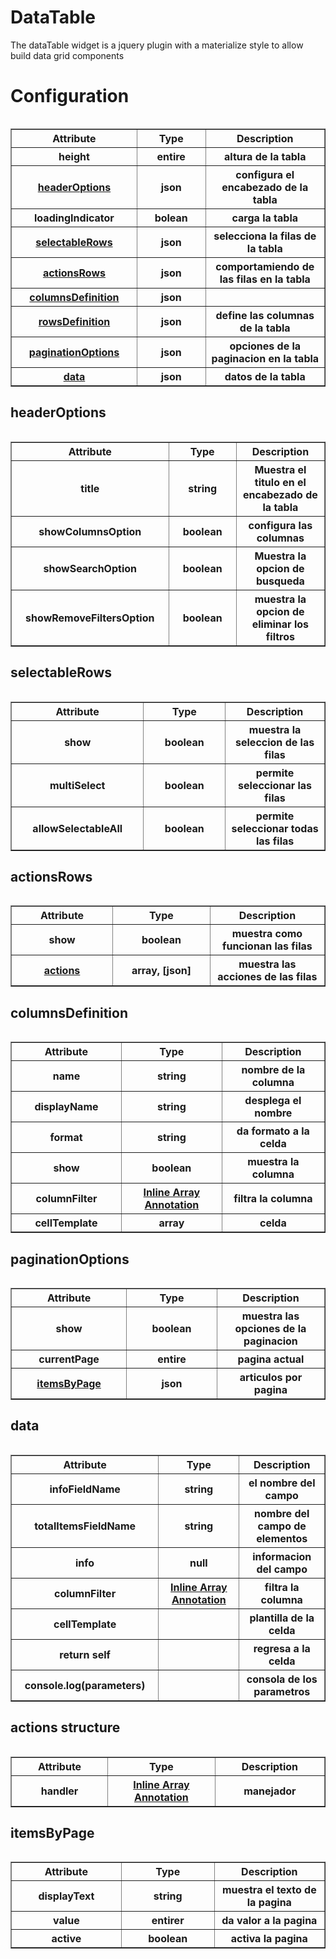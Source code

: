 


<h1>DataTable</h1>

The dataTable widget is a jquery plugin with a materialize style to allow build data grid components

<h1>Configuration</h1>




<table>
<table border="1" cellpadding="15" cellspacing="0" width="75%">
       
 <th width="10%"scope="col">Attribute</th>
 <th width="10%"scope="col">Type</th>
 <th width="10%"scope="col">Description</th>

 <tr>
    
 <th>height</th>
 <th>entire</th>
 <th>altura de la tabla</th>
            
 </tr>
 
<tr>
    
 <th><a href="#headerOptions">headerOptions</th></a>
 <th>json</th>
 <th>configura el encabezado de la tabla</th>
            
 </tr>
 
 <tr>
    
 <th>loadingIndicator</th>
 <th>bolean</th>
 <th>carga la tabla</th>
            
 </tr>
 
 <tr>
    
 <th><a href="#selectableRows">selectableRows</th></a>
 <th>json</th>
 <th>selecciona la filas de la tabla</th>
            
 </tr>
 
 <tr>
    
 <th><a href="#actionsRows">actionsRows</th><a/>
 <th>json</th>
 <th>comportamiendo de las filas en la tabla</th>
            
 </tr>
 
 <tr>
    
 <th><a href="#columnsDefinition">columnsDefinition</th></a>
 <th>json</th>
 <th></th>
            
 </tr>
 
 <tr>
    
 <th><a href="#rowsDefinition">rowsDefinition</th></a>
 <th>json</th>
 <th>define las columnas de la tabla</th>
            
 </tr>
 
 <tr>
    
 <th><a href="#paginationOptions">paginationOptions</th>
 <th>json</th>
 <th>opciones de la paginacion en la tabla</th>
            
 </tr>
 
 <tr>
    
 <th><a href="#data">data</th></a>
 <th>json</th>
 <th>datos de la tabla</th>
            
 </tr>
</table>





           
  <h2 id="headerOptions">headerOptions</h2>
    <table>
   <table border="1" cellpadding="15" cellspacing="0" width="75%">
                 

 <th width="10%"scope="col">Attribute</th>
 <th width="10%"scope="col">Type</th>
 <th width="10%"scope="col">Description</th>
                   
<tr>
 <th>title </th>
 <th>string</th>
 <th>Muestra el titulo en el encabezado de la tabla</th>
            
 </tr>
            
 <tr>
 <th>showColumnsOption</th>
 <th>boolean</th>
 <th>configura las columnas</th>
  </tr>
            
  <tr>
  <th> showSearchOption</td>
  <th>boolean</th>
  <th>Muestra la opcion de busqueda </th>
  </tr>
  
  <tr>
  <th> showRemoveFiltersOption</th>
  <th>boolean</th>
  <th>muestra la opcion de eliminar los filtros</th>
  </tr>
  
  
  </table>
  
<h2 id="selectableRows">selectableRows</h2>
<table>
<table border="1" cellpadding="15" cellspacing="0" width="75%">
       
 <th width="10%"scope="col">Attribute</th>
 <th width="10%"scope="col">Type</th>
 <th width="10%"scope="col">Description</th>

 <tr>
 <th>show</th>
 <th>boolean</th>
 <th>muestra la seleccion de las filas </th>
 </tr>
 
 <tr>
 <th>multiSelect</th>
 <th>boolean</th>
 <th>permite seleccionar las filas</th>
 </tr>
 
<tr>
 <th> allowSelectableAll</th>
 <th>boolean</th>
 <th>permite seleccionar todas las filas</th>
 </tr>
 </table>
            

 <h2 id="actionsRows">actionsRows</h2>  
 <table>
 <table border="1" cellpadding="15" cellspacing="0" width="75%">
               
 <th width="10%"scope="col">Attribute</th>
 <th width="10%"scope="col">Type</th>
 <th width="10%"scope="col">Description</th>
 </tr>

 
 <tr>
<th>show</th>
<th>boolean</th>
<th>muestra como funcionan las filas</th>
</tr>
            
  <tr>
<th><a href="actions structure">actions</th></a>
<th>array, [json]</th>
<th>muestra las acciones de las filas</th>
</tr>
 </table> 


 <h2 id="columnsDefinition">columnsDefinition</h2>
 <table>

  <table border="1" cellpadding="15" cellspacing="0" width="75%">
                                                               
 <th width="10%"scope="col">Attribute</th>
 <th width="10%"scope="col">Type</th>
 <th width="10%"scope="col">Description</th>
 <tr>
 <th>name</th>
 <th>string</th>
 <th>nombre de la columna</th>
 </tr>
   
 <tr>
<th>displayName</th>
 <th>string</th>
 <th>desplega el nombre</th> 
</tr> 

<tr>
 <th>format</th>
 <th>string</th>
 <th>da formato a la celda</th>
 </tr> 
 
 <tr>
 <th>show</th>
 <th>boolean</th>
 <th>muestra la columna</th>
 </tr>
 
 <tr>
 <th>columnFilter</th>
 <th><a href="https://docs.angularjs.org/guide/di">Inline Array Annotation</th></a>
 <th>filtra la columna</th>
 </tr> 
 
  <tr>
 <th>cellTemplate</th>
 <th>array</th>
 <th>celda</th>
 </tr> 
 
  </table>
 
 
 <h2 id="paginationOptions">paginationOptions</h2>  
     <table>
         
 <table border="1" cellpadding="15" cellspacing="0" width="75%">
                    
 <th width="10%"scope="col">Attribute</th>
 <th width="10%"scope="col">Type</th>
 <th width="10%"scope="col">Description</th>
 
  <tr> 
 <th>show</th>
 <th>boolean</th>
 <th>muestra las opciones de la paginacion</th>   
 </tr>
 
<tr>  
<th>currentPage</th>
<th>entire</th>
<th>pagina actual</th>    
</tr>

<tr>  
<th><a href="#itemsByPage">itemsByPage</th>
<th>json</th>
<th>articulos por pagina</th>    
</tr>   
 </table>
 
<h2 id="data">data</h2>  
<table>
                                                  
<table border="1" cellpadding="15" cellspacing="0" width="75%">
 <th width="10%"scope="col">Attribute</th>
 <th width="10%"scope="col">Type</th>
 <th width="10%"scope="col">Description</th>
                                                                   
 <tr>
<th>infoFieldName</th>
<th>string</th>
<th> el nombre del campo</th>
</tr>

<tr>   
<th>totalItemsFieldName</th>
<th>string</th>
<th>nombre del campo de elementos</th>   
</tr>           

<tr>
<th>info</th>
<th>null</th>
<th>informacion del campo</th>
</tr>



<tr>    
<th>columnFilter</th>
<th><a href="https://docs.angularjs.org/guide/di">Inline Array Annotation</th></a></th>
<th>filtra la columna</th>
</tr> 

<tr>    
<th>cellTemplate</th>
<th></th>
<th>plantilla de la celda</th>
</tr>    
             
<tr>    
<th>return self</th>
<th></th>
<th>regresa a la celda</th>
</tr> 

<tr>
<th>console.log(parameters)</th>
<th></th>
<th>consola de los parametros</th>
</tr>   
</table>

<h2 id=" actions structure">actions structure</h2>
 <table>

  <table border="1" cellpadding="15" cellspacing="0" width="75%">
                                                               
 <th width="10%"scope="col">Attribute</th>
 <th width="10%"scope="col">Type</th>
 <th width="10%"scope="col">Description</th>


 <tr>
    <th>handler</th>
    <th><a href="https://docs.angularjs.org/guide/di">Inline Array Annotation</th></a></th>
    <th>manejador</th>
    </tr>
    </table>
    
<h2 id=" itemsByPage">itemsByPage</h2>
 <table>

  <table border="1" cellpadding="15" cellspacing="0" width="75%">
                                                               
 <th width="10%"scope="col">Attribute</th>
 <th width="10%"scope="col">Type</th>
 <th width="10%"scope="col">Description</th>


 <tr>
    <th>displayText</th>
    <th>string</th>
    <th>muestra el texto de la pagina</th>
    </tr>

 <tr>
    <th>value</th>
    <th>entirer</th>
    <th>da valor a la pagina</th>
    </tr>
<tr>
    <th>active</th>
    <th>boolean</th>
    <th>activa la pagina</th>
    </tr>
</table>

























                     
        
        
               
                        
        
        
        











     



